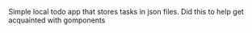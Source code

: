 Simple local todo app that stores tasks in json files. Did this to help get acquainted with gomponents 